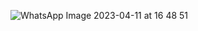 ![WhatsApp Image 2023-04-11 at 16 48 51](https://user-images.githubusercontent.com/100324693/231158020-6be4338c-d5e2-450c-a7d7-26c08033fd7e.jpeg)
